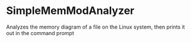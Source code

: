 # SimpleMemModAnalyzer
Analyzes the memory diagram of a file on the Linux system, then prints it out in the command prompt
